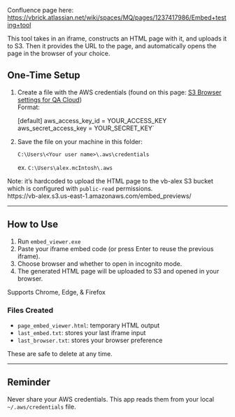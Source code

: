 Confluence page here: https://vbrick.atlassian.net/wiki/spaces/MQ/pages/1237417986/Embed+testing+tool

This tool takes in an iframe, constructs an HTML page with it, and uploads it to S3. Then it provides the URL to the page, and automatically opens the page in the browser of your choice.

## **One-Time Setup**

1. Create a file with the AWS credentials (found on this page: [S3 Browser settings for QA Cloud](https://vbrick.atlassian.net/wiki/x/G4aE)) \
   Format:

   [default]
   aws_access_key_id = YOUR_ACCESS_KEY
   aws_secret_access_key = YOUR_SECRET_KEY`


2. Save the file on your machine in this folder:

   `C:\Users\<Your user name>\.aws\credentials`

   ex. `C:\Users\alex.mcIntosh\.aws`

Note: it’s hardcoded to upload the HTML page to the vb-alex S3 bucket which is configured with `public-read` permissions.\
https\://vb-alex.s3.us-east-1.amazonaws.com/embed\_previews/

---

## **How to Use**

1. Run `embed_viewer.exe`
2. Paste your iframe embed code (or press Enter to reuse the previous iframe).
3. Choose browser and whether to open in incognito mode.
4. The generated HTML page will be uploaded to S3 and opened in your browser.

Supports Chrome, Edge, & Firefox

### **Files Created**

- `page_embed_viewer.html`: temporary HTML output
- `last_embed.txt`: stores your last iframe input
- `last_browser.txt`: stores your browser preference

These are safe to delete at any time.

---

## **Reminder**

Never share your AWS credentials. This app reads them from your local `~/.aws/credentials` file.
